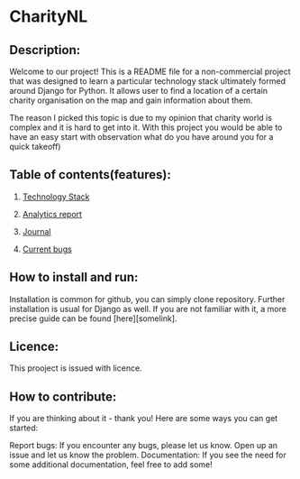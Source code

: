
# CharityNL

## Description: 

Welcome to our project! This is a README file for a non-commercial project that was designed to learn a particular technology stack ultimately formed around Django for Python. It allows user to find a location of a certain charity organisation on the map and gain information about them. 

The reason I picked this topic is due to my opinion that charity world is complex and it is hard to get into it. With this project you would be able to have an easy start with observation what do you have around you for a quick takeoff)

## Table of contents(features):

1. [Technology Stack](tech_stack.md) 

2. [Analytics report](analysis.md)

2. [Journal](dev-journal.md)

4. [Current bugs](current_bugs.md)

## How to install and run: 

Installation is common for github, you can simply clone repository. Further installation is usual for Django as well. If you are not familiar with it, a more precise guide can be found [here][somelink].
## Licence:

This prooject is issued with licence.

## How to contribute:

If you are thinking about it - thank you! 
Here are some ways you can get started:

Report bugs: If you encounter any bugs, please let us know. Open up an issue and let us know the problem.
Documentation: If you see the need for some additional documentation, feel free to add some!
